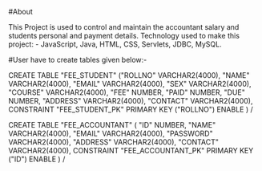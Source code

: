 #About

This Project is used to control and maintain the accountant salary and students personal and payment details.
Technology used to make this project: - JavaScript, Java, HTML, CSS, Servlets, JDBC, MySQL.

#User have to create tables given below:-

CREATE TABLE  "FEE_STUDENT" 
   ("ROLLNO" VARCHAR2(4000), 
	"NAME" VARCHAR2(4000), 
	"EMAIL" VARCHAR2(4000), 
	"SEX" VARCHAR2(4000), 
	"COURSE" VARCHAR2(4000), 
	"FEE" NUMBER, 
	"PAID" NUMBER, 
	"DUE" NUMBER, 
	"ADDRESS" VARCHAR2(4000), 
	"CONTACT" VARCHAR2(4000), 
	 CONSTRAINT "FEE_STUDENT_PK" PRIMARY KEY ("ROLLNO") ENABLE
   )
/

CREATE TABLE  "FEE_ACCOUNTANT" 
   (	"ID" NUMBER, 
	"NAME" VARCHAR2(4000), 
	"EMAIL" VARCHAR2(4000), 
	"PASSWORD" VARCHAR2(4000), 
	"ADDRESS" VARCHAR2(4000), 
	"CONTACT" VARCHAR2(4000), 
	 CONSTRAINT "FEE_ACCOUNTANT_PK" PRIMARY KEY ("ID") ENABLE
   )
/
